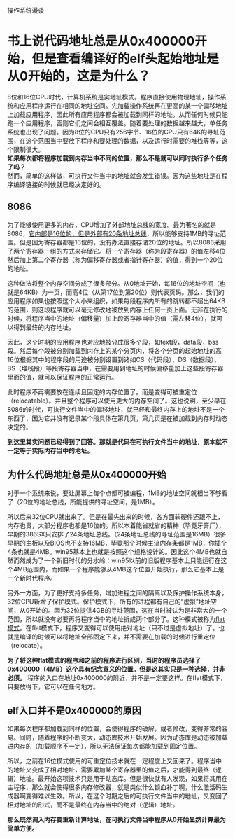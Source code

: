 操作系统漫谈

# 书上说代码地址总是从0x400000开始，但是查看编译好的elf头起始地址是从0开始的，这是为什么？
8位和16位CPU时代，计算机系统是实地址模式。程序直接使用物理地址，操作系统和应用程序运行在相同的地址空间。先加载操作系统再在更高的某一个偏移地址上加载应用程序，因此所有应用程序都会被加载到同样的地址。从而任何时候只能跑一个应用程序，否则它们之间会相互覆盖。随着要处理的数据越来越大，单任务系统也出现了问题。因为8位的CPU只有256字节、16位的CPU只有64K的寻址范围，在这个范围当中要放下程序和要处理的数据，以及运行时需要的堆栈等等，这个限制很大。    
**如果每次都将程序加载到内存当中不同的位置，那么不是就可以同时执行多个任务了吗？**  
然而，简单的这样做，可执行文件当中的地址就会发生错误。因为这些地址是在程序编译链接的时候就已经决定好的。  
## 8086
为了能够使用更多的内存，CPU增加了外部地址总线的宽度。最为著名的就是8086，[它内部是16位的，但是外部有20条地址总线](../week3/x86_mode/README.md)，所以能够支持1MB的寻址范围。但是因为寄存器都是16位的，没有办法直接存储20位的地址。所以8086采用了两个寄存器一组的方式来存储它。将一个寄存器（称为段寄存器）的值左移4位然后加上第二个寄存器（称为偏移寄存器或者指针寄存器）的值，得到一个20位的地址。  

这种做法将整个内存空间分成了很多部分。从0地址开始，每16位的地址空间（也就是64KB）为一页，而高4位（从第17位到第20位）则代表页码。那么，我们的应用程序如果也按照这个大小来组织，如果每段程序内所有的跳转都不超出64KB的范围，则这段程序就可以毫无修改地被放到内存上任何一页上面。无非在执行的时候，将程序当中的地址（偏移量）加上段寄存器当中的值（需左移4位），就可以得到最终的内存地址。  

因此，这个时期的应用程序也对应地被分成很多个段，如text段，data段，bss段。然后每个段被分别加载到内存上的某个分页内，将各个分页的起始地址的高16位根据其中的程序段的用途被分别设置到诸如CS（代码段）、DS（数据段）、BS（堆栈段）等段寄存器当中，在需要用到地址的时候偏移量加上这些段寄存器里面的值，就可以保证程序的正常运行。  

此时程序不再需要放在连续且固定的内存位置了。而是变得可被重定位（relocatable）。并且整个程序可以使用更大的内存空间了。这也说明，至少早在8086的时代，可执行文件当中的偏移地址，就已经和最终内存上的地址不是一个东西了，因为它并没有记录某个段具体在第几页，第几页是在被加载到内存时动态决定的。

**到这里其实问题已经得到了回答。那就是代码在可执行文件当中的地址，原本就不一定等于实际内存当中的地址。**  

## 为什么代码地址总是从0x400000开始
对于一个系统来说，要让屏幕上每个点都可被编程，1MB的地址空间就相当不够看了（20位的地址总线，所能提供的寻址空间，是1MB）。

所以后来32位CPU就出来了。但是在最先出来的时候，各方面软硬件还跟不上，内存也贵，大部分程序也都是16位的。所以本着能省就省的精神（毕竟牙膏厂），早期的386SX只安排了24条地址总线。（24条地址总线的寻址范围是16MB）很多早期的主板以及BIOS也不支持16MB，毕竟那个时候主流内存条都是1MB，你插个4条也就是4MB。win95基本上也就是按照这个规格设计的。因此这个4MB也就自然而然成为了一个新旧时代的分水岭：win95以前的旧版程序基本上只能运行在这个4MB范围内，而如果一个程序能够从4MB这个位置开始执行，那么它基本上是一个新时代程序。

另外一方面，为了更好支持多任务，增加进程之间的隔离以及保护操作系统本身，32位CPU新增了保护模式。保护模式下，所有的进程都有自己的“虚拟”地址空间，从0开始的。因为32位提供4GB的寻址范围，这在当时被认为是非常大的一个范围，所以就没有必要再将程序当中的地址拆成两个部分了。这种模式被称为[flat模式](../week3/address_transfer/README.md)。在flat模式下，程序又变得可以使用绝对地址（只不过是虚拟地址）了。也就是编译的时候可以将地址全部固定下来，并不需要在加载的时候进行重定位（relocate）。

**为了将这种flat模式的程序和之前的程序进行区别，当时的程序员选择了0x400000（4MB）这个具有纪念意义的位置。但是这其实只是一种选择，并非必须。** 程序的入口在地址0x400000的附近，并不是一定要这样。在flat模式下，只要放得下，它可以在任何地方。

## elf入口并不是0x400000的原因

如果每次程序都加载到同样的位置，会使得程序的破解，或者修改，变得非常的容易。同时，随着程序的不断变大，动态库技术开始发展。因为动态库是动态被加载进内存的（加载顺序不一定），所以无法保证每次都能加载到固定位置。  

所以，之前在16位模式使用的可重定位技术就在一定程度上又回来了。程序当中的地址又变成了相对地址，需要累加某个寄存器里的值之后，才能得到最终（逻辑）地址。最开始这项技术只是用于动态库。但是很快就有人发现，如果将其用在主程序，那么就会使得很多内存修改器，就是类似什么锁血补丁啊，什么激活码生成器啊变得难以生效。所以，在这个时期之后的可执行文件当中的地址，又变回了相对地址的形式，而不是最终在内存当中的绝对（逻辑）地址。

**那么既然调入内存要重新计算地址，在可执行文件当中程序从0开始显然计算最为简单方便。**



















